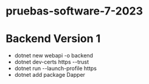 # pruebas-software-7-2023
# Backend Version 1
 - dotnet new webapi -o backend
 - dotnet dev-certs https --trust
 - dotnet run --launch-profile https
 - dotnet add package Dapper

